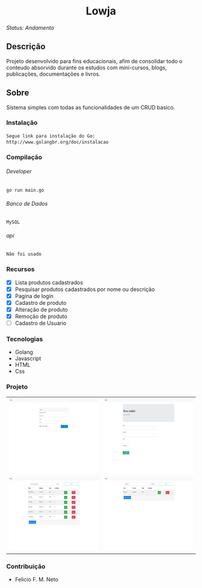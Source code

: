 <h1 align="center">Lowja</h1>
<i>Status: Andamento</i>

## Descrição

Projeto desenvolvido para fins educacionais, afim de consolidar todo o conteudo absorvido durante os estudos com mini-cursos, blogs, publicações, documentações e livros.

## Sobre

Sistema simples com todas as funcionalidades de um CRUD basico.

### Instalação

```
Segue link para instalação do Go: http://www.golangbr.org/doc/instalacao
```

### Compilação

###### Developer

```
go run main.go
```

###### Banco de Dados

```
MySQL
```

###### api

```
Não foi usado
```

### Recursos

- [x] Lista produtos cadastrados
- [x] Pesquisar produtos cadastrados por nome ou descrição
- [x] Pagina de login
- [x] Cadastro de produto
- [x] Alteração de produto
- [x] Remoção de produto
- [ ] Cadastro de Usuario

### Tecnologias

- Golang
- Javascript
- HTML
- Css

### Projeto

<table>
<tr>
<td><img src="./print/print-1.png" height="200px" style="display: inline-block, border: 1px solid black"></td>
<td><img src="./print/print-2.png" height="200px" style="display: inline-block, border: 1px solid black"></td>  
<tr>
<td><img src="./print/print-3.png" height="200px" style="display: inline-block, border: 1px solid black"></td>
<td><img src="./print/print-4.png" height="200px" style="display: inline-block, border: 1px solid black"></td>  
<tr>
</table>

### Contribuição

- Felicio F. M. Neto
